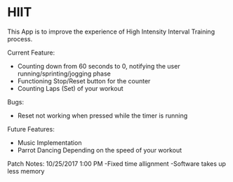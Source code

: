 # HIIT

This App is to improve the experience of High Intensity Interval Training process.

Current Feature:
- Counting down from 60 seconds to 0, notifying the user running/sprinting/jogging phase
- Functioning Stop/Reset button for the counter
- Counting Laps (Set) of your workout

Bugs:
- Reset not working when pressed while the timer is running


Future Features:
- Music Implementation
- Parrot Dancing Depending on the speed of your workout


Patch Notes:
10/25/2017 1:00 PM
-Fixed time allignment
-Software takes up less memory
